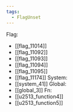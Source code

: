 ```yaml
---
tags:
  - FlagUnset
---
```

Flag:
- [[flag_11014]]
- [[flag_11092]]
- [[flag_11093]]
- [[flag_11094]]
- [[flag_11095]]
- [[flag_11174]]
System:
- [[system_41]]
Global:
- [[global_3]]
Fn:
- [[u2513_function4]]
- [[u2513_function5]]
